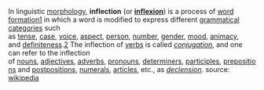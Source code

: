 In linguistic [morphology](https://en.wikipedia.org/wiki/Morphology_(linguistics) "Morphology (linguistics)"), **inflection** (or **[inflexion](https://en.wiktionary.org/wiki/inflexion#English "wikt:inflexion")**) is a process of [word formation](https://en.wikipedia.org/wiki/Word_formation "Word formation")[1](https://en.wikipedia.org/wiki/Inflection#cite_note-1) in which a word is modified to express different [grammatical categories](https://en.wikipedia.org/wiki/Grammatical_category "Grammatical category") such as [tense](https://en.wikipedia.org/wiki/Grammatical_tense "Grammatical tense"), [case](https://en.wikipedia.org/wiki/Grammatical_case "Grammatical case"), [voice](https://en.wikipedia.org/wiki/Grammatical_voice "Grammatical voice"), [aspect](https://en.wikipedia.org/wiki/Grammatical_aspect "Grammatical aspect"), [person](https://en.wikipedia.org/wiki/Grammatical_person "Grammatical person"), [number](https://en.wikipedia.org/wiki/Grammatical_number "Grammatical number"), [gender](https://en.wikipedia.org/wiki/Grammatical_gender "Grammatical gender"), [mood](https://en.wikipedia.org/wiki/Grammatical_mood "Grammatical mood"), [animacy](https://en.wikipedia.org/wiki/Animacy "Animacy"), and [definiteness](https://en.wikipedia.org/wiki/Definiteness "Definiteness").[2](https://en.wikipedia.org/wiki/Inflection#cite_note-2) The inflection of [verbs](https://en.wikipedia.org/wiki/Verb "Verb") is called _[conjugation](https://en.wikipedia.org/wiki/Grammatical_conjugation "Grammatical conjugation")_, and one can refer to the inflection of [nouns](https://en.wikipedia.org/wiki/Noun "Noun"), [adjectives](https://en.wikipedia.org/wiki/Adjective "Adjective"), [adverbs](https://en.wikipedia.org/wiki/Adverb "Adverb"), [pronouns](https://en.wikipedia.org/wiki/Pronoun "Pronoun"), [determiners](https://en.wikipedia.org/wiki/Determiners "Determiners"), [participles](https://en.wikipedia.org/wiki/Participle "Participle"), [prepositions](https://en.wikipedia.org/wiki/Inflected_preposition "Inflected preposition") and [postpositions](https://en.wikipedia.org/wiki/Preposition_and_postposition "Preposition and postposition"), [numerals](https://en.wikipedia.org/wiki/Numeral_(linguistics) "Numeral (linguistics)"), [articles](https://en.wikipedia.org/wiki/Article_(grammar) "Article (grammar)"), etc., as _[declension](https://en.wikipedia.org/wiki/Declension "Declension")_.
source: [wikipedia](https://en.wikipedia.org/wiki/Inflection)
